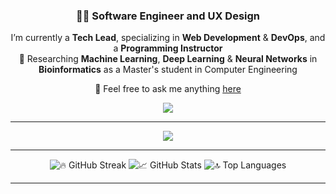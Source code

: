 <h3 align="center">👨‍💻 Software Engineer and UX Design </h3>

<div align="center">
 I’m currently a <strong>Tech Lead</strong>, specializing in <strong>Web Development</strong> & <strong>DevOps</strong>, and a <strong>Programming Instructor</strong><br>
  🧬 Researching <strong>Machine Learning</strong>, <strong>Deep Learning</strong> & <strong>Neural Networks</strong> in <strong>Bioinformatics</strong> as a Master's student in Computer Engineering<br>
  
  💬 Feel free to ask me anything <a href="https://github.com/jhyago/jhyago/issues">here</a>
</div>

<div align="center">
  <a href="www.linkedin.com/in/junior-silva" target="_blank">
    <img src="https://img.shields.io/badge/LinkedIn-0077B5?style=for-the-badge&logo=linkedin&logoColor=white" />
  </a>
</div>

<hr/>

<div align="center">
  <img src="https://skillicons.dev/icons?i=python,scikitlearn,tensorflow,pytorch,java,spring,php,django,fastapi,c,html,css,bootstrap,tailwind,figma,js,react,docker,kubernetes,githubactions,aws,azure,mysql,postgresql" />
</div>

<hr/>

<div align="center">
  <img src="https://streak-stats.demolab.com?user=juniorlds98&theme=react&border_radius=10&count_private=true" alt="🔥 GitHub Streak" />
  <img src="https://github-readme-stats.vercel.app/api?username=juniorlds98&show_icons=true&theme=react&border_radius=10&count_private=true" alt="📈 GitHub Stats" />
  <img src="https://github-readme-stats.vercel.app/api/top-langs?username=juniorlds98&layout=compact&theme=react&border_radius=10&langs_count=8" alt="🔝 Top Languages" />
</div>

<hr/>
